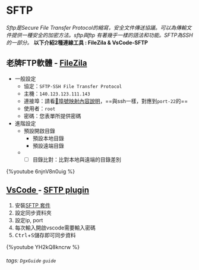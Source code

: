 # SFTP
*Sftp是Secure File Transfer Protocol的縮寫，安全文件傳送協議。可以為傳輸文件提供一種安全的加密方法。sftp與ftp 有著幾乎一樣的語法和功能。SFTP為SSH的一部分。*
**以下介紹2種連線工具 : FileZila & VsCode-SFTP**
## 老牌FTP軟體 - [FileZila <i class="fa fa-external-link"></i>](https://filezilla-project.org/download.php?type=client)
* 一般設定
    * 協定：`SFTP-SSH File Transfer Protocol`
    * 主機：`140.123.123.111.143`
    * 連接埠：請看[🔌埠號映射內容說明](/H1mvrNuNRkKtmyri2LQbhw#🔌埠號映射內容說明)，==與ssh一樣，對應到`port-22`的==
    * 使用者：`root`
    * 密碼：您表單所提供密碼
* 進階設定
    * 預設開啟目錄
        * 預設本地目錄
        * 預設遠端目錄
    * - [ ] 目錄比對：比對本地與遠端的目錄差別

{%youtube 6njnV8n0uig %}
## [VsCode <i class="fa fa-external-link"></i>](https://code.visualstudio.com/download) - [SFTP plugin <i class="fa fa-external-link"></i>](https://marketplace.visualstudio.com/items?itemName=liximomo.sftp)

1. 安裝[SFTP 套件 <i class="fa fa-external-link"></i>](https://marketplace.visualstudio.com/items?itemName=liximomo.sftp)
2. 設定同步資料夾
3. 設定ip, port
4. 每次輸入開啟vscode需要輸入密碼
5. <kbd>Ctrl</kbd>+<kbd>S</kbd>儲存即可同步資料

{%youtube YH2kQ8kncrw %}


###### tags: `DgxGuide` `guide`